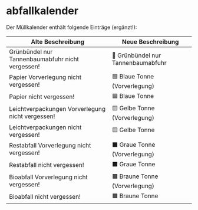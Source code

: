 # abfallkalender

Der Müllkalender enthält folgende Einträge (ergänzt!):

| Alte Beschreibung                                | Neue Beschreibung                   | 
|--------------------------------------------------|-------------------------------------|
| Grünbündel nur Tannenbaumabfuhr nicht vergessen! | 🌲 Grünbündel nur Tannenbaumabfuhr  |
| Papier Vorverlegung nicht vergessen!             | 🟦 Blaue Tonne (Vorverlegung)       |
| Papier nicht vergessen!                          | 🟦 Blaue Tonne                      |
| Leichtverpackungen Vorverlegung nicht vergessen! | 🟨 Gelbe Tonne (Vorverlegung)       |
| Leichtverpackungen nicht vergessen!              | 🟨 Gelbe Tonne                      |
| Restabfall Vorverlegung nicht vergessen!         | ⬛ Graue Tonne (Vorverlegung)       |
| Restabfall nicht vergessen!                      | ⬛ Graue Tonne                      |
| Bioabfall Vorverlegung nicht vergessen!          | 🟫 Braune Tonne (Vorverlegung)      |
| Bioabfall nicht vergessen!                       | 🟫 Braune Tonne                     |
